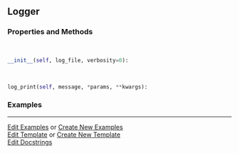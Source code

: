 ## <a id="RynLib.RynUtils.Logger.Logger">Logger</a>


### Properties and Methods
<a id="RynLib.RynUtils.Logger.Logger.__init__" class="docs-object-method">&nbsp;</a>
```python
__init__(self, log_file, verbosity=0): 
```

<a id="RynLib.RynUtils.Logger.Logger.log_print" class="docs-object-method">&nbsp;</a>
```python
log_print(self, message, *params, **kwargs): 
```

### Examples


___

[Edit Examples](https://github.com/McCoyGroup/References/edit/gh-pages/Documentation/examples/RynLib/RynUtils/Logger/Logger.md) or 
[Create New Examples](https://github.com/McCoyGroup/References/new/gh-pages/?filename=Documentation/examples/RynLib/RynUtils/Logger/Logger.md) <br/>
[Edit Template](https://github.com/McCoyGroup/References/edit/gh-pages/Documentation/templates/RynLib/RynUtils/Logger/Logger.md) or 
[Create New Template](https://github.com/McCoyGroup/References/new/gh-pages/?filename=Documentation/templates/RynLib/RynUtils/Logger/Logger.md) <br/>
[Edit Docstrings](https://github.com/McCoyGroup/RynLib/edit/master/RynUtils/Logger.py?message=Update%20Docs)